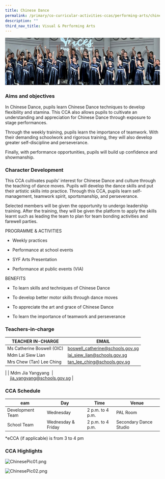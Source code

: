 ```yaml
---
title: Chinese Dance
permalink: /primary/co-curricular-activities-ccas/performing-arts/chinese-dance/
description: ""
third_nav_title: Visual & Performing Arts
---
```

![](/images/01%20Banner%20Photos/cca.jpg)

### **Aims and objectives** 
In Chinese Dance, pupils learn Chinese Dance techniques to develop flexibility and stamina. This CCA also allows pupils to cultivate an understanding and appreciation for Chinese Dance through exposure to stage performances.   

Through the weekly training, pupils learn the importance of teamwork. With their demanding schoolwork and rigorous training, they will also develop greater self-discipline and perseverance. 
  
Finally, with performance opportunities, pupils will build up confidence and showmanship.


### **Character Development**
This CCA cultivates pupils’ interest for Chinese Dance and culture through the teaching of dance moves. Pupils will develop the dance skills and put their artistic skills into practice. Through this CCA, pupils learn self-management, teamwork spirit, sportsmanship, and perseverance. 

  
Selected members will be given the opportunity to undergo leadership training. After the training, they will be given the platform to apply the skills learnt such as leading the team to plan for team bonding activities and farewell parties.
  
PROGRAMME & ACTIVITIES

*   Weekly practices
    
*   Performance at school events
    
*   SYF Arts Presentation
    
*   Performance at public events (VIA)
  
BENEFITS 

*   To learn skills and techniques of Chinese Dance
    
*   To develop better motor skills through dance moves
    
*   To appreciate the art and grace of Chinese Dance
    
*   To learn the importance of teamwork and perseverance

### **Teachers-in-charge**  

| TEACHER IN-CHARGE | EMAIL |
| --- | --- |
| Ms Catherine Boswell (OIC) | boswell_catherine@schools.gov.sg |
| Mdm Lai Siew Lian | lai_siew_lian@schools.gov.sg |
| Mrs Chew (Tan) Lee Ching | tan_lee_ching@schools.gov.sg  
 |
| Mdm Jia Yangyang  |                                                       [jia_yangyang@schools.gov.sg](mailto:jia_yangyang@schools.gov.sg) |


### **CCA Schedule**

| eam | Day | Time | Venue |
| --- | --- | --- | --- |
| Development Team | Wednesday | 2 p.m. to 4 p.m. | PAL Room |
| School Team | Wednesday & Friday | 2 p.m. to 4 p.m. | Secondary Dance Studio |

\*eCCA (if applicable) is from 3 to 4 pm

### **CCA Highlights**

![ChinesePic01.png](https://chijstnicholasgirls-moe-edu-sg-admin.cwp.sg/qql/slot/u569/Primary/CCAs/Performing%20Arts/Chinese%20Dance/ChinesePic01.png)

![ChinesePic02.png](https://chijstnicholasgirls-moe-edu-sg-admin.cwp.sg/qql/slot/u569/Primary/CCAs/Performing%20Arts/Chinese%20Dance/ChinesePic02.png)